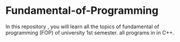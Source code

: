 # Fundamental-of-Programming
In this repository , you will learn all the topics of fundamental of programming (FOP) of university 1st semester. all programs in in C++.
